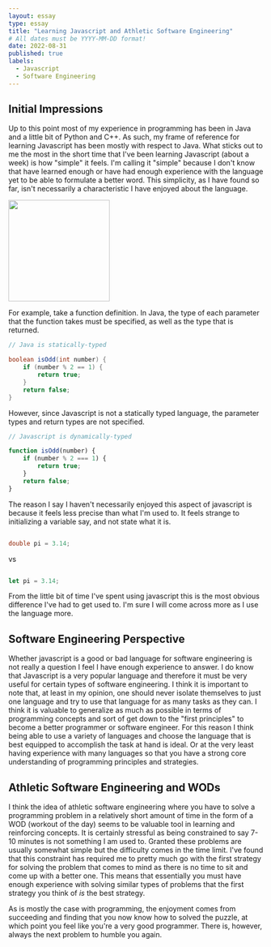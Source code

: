 ```yaml
---
layout: essay
type: essay
title: "Learning Javascript and Athletic Software Engineering"
# All dates must be YYYY-MM-DD format!
date: 2022-08-31
published: true
labels:
  - Javascript
  - Software Engineering
---
```


<!---<img width="200px" class="rounded float-start pe-4" src="../img/difficulty/degree_difficulty.jpg">--->


## Initial Impressions


Up to this point most of my experience in programming has been in Java and a little bit of Python and C++. As such, my frame of reference for learning Javascript has been mostly with respect to Java. What sticks out to me the most in the short time that I've been learning Javascript (about a week) is how "simple" it feels. I'm calling it "simple" because I don't know that have learned enough or have had enough experience with the language yet to be able to formulate a better word. This simplicity, as I have found so far, isn't necessarily a characteristic I have enjoyed about the language.

<img width="200px" src="189aa059.png">

For example, take a function definition. In Java, the type of each parameter that the function takes must be specified, as well as the type that is returned.

```java
// Java is statically-typed

boolean isOdd(int number) {
    if (number % 2 == 1) {
        return true;
    }
    return false;
}
```

However, since Javascript is not a statically typed language, the parameter types and return types are not specified.

```javascript
// Javascript is dynamically-typed

function isOdd(number) {
    if (number % 2 === 1) {
        return true;
    }
    return false;
}
```

The reason I say I haven't necessarily enjoyed this aspect of javascript is because it feels less precise than what I'm used to. It feels strange to initializing a variable say, and not state what it is.

```java

double pi = 3.14;
```

vs 

```javascript

let pi = 3.14;
```

From the little bit of time I've spent using javascript this is the most obvious difference I've had to get used to. I'm sure I will come across more as I use the language more.

## Software Engineering Perspective

Whether javascript is a good or bad language for software engineering is not really a question I feel I have enough experience to answer. I do know that Javascript is a very popular language and therefore it must be very useful for certain types of software engineering. I think it is important to note that, at least in my opinion, one should never isolate themselves to just one language and try to use that language for as many tasks as they can. I think it is valuable to generalize as much as possible in terms of programming concepts and sort of get down to the "first principles" to become a better programmer or software engineer. For this reason I think being able to use a variety of languages and choose the language that is best equipped to accomplish the task at hand is ideal. Or at the very least having experience with many languages so that you have a strong core understanding of programming principles and strategies.

## Athletic Software Engineering and WODs

I think the idea of athletic software engineering where you have to solve a programming problem in a relatively short amount of time in the form of a WOD (workout of the day) seems to be valuable tool in learning and reinforcing concepts. It is certainly stressful as being constrained to say 7-10 minutes is not something I am used to. Granted these problems are usually somewhat simple but the difficulty comes in the time limit. I've found that this constraint has required me to pretty much go with the first strategy for solving the problem that comes to mind as there is no time to sit and come up with a better one. This means that essentially you must have enough experience with solving similar types of problems that the first strategy you think of *is* the best strategy. 

As is mostly the case with programming, the enjoyment comes from succeeding and finding that you now know how to solved the puzzle, at which point you feel like you're a very good programmer. There is, however, always the next problem to humble you again.

